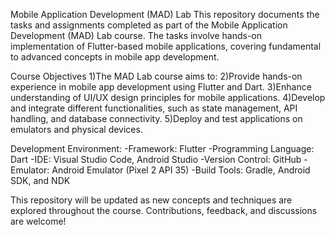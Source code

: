 Mobile Application Development (MAD) Lab
This repository documents the tasks and assignments completed as part of the Mobile Application Development (MAD) Lab course. The tasks involve hands-on implementation of Flutter-based mobile applications, covering fundamental to advanced concepts in mobile app development.


Course Objectives
1)The MAD Lab course aims to:
2)Provide hands-on experience in mobile app development using Flutter and Dart.
3)Enhance understanding of UI/UX design principles for mobile applications.
4)Develop and integrate different functionalities, such as state management, API handling, and database connectivity.
5)Deploy and test applications on emulators and physical devices.


Development Environment:
-Framework: Flutter
-Programming Language: Dart
-IDE: Visual Studio Code, Android Studio
-Version Control: GitHub
-Emulator: Android Emulator (Pixel 2 API 35)
-Build Tools: Gradle, Android SDK, and NDK


This repository will be updated as new concepts and techniques are explored throughout the course. Contributions, feedback, and discussions are welcome!

